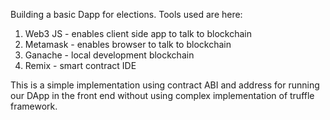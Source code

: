 Building a basic Dapp for elections.
Tools used are here:
1. Web3 JS - enables client side app to talk to blockchain
2. Metamask - enables browser to talk to blockchain
3. Ganache - local development blockchain
4. Remix - smart contract IDE

This is a simple implementation using contract ABI and address for running our DApp in the front end without using complex implementation of truffle framework.
